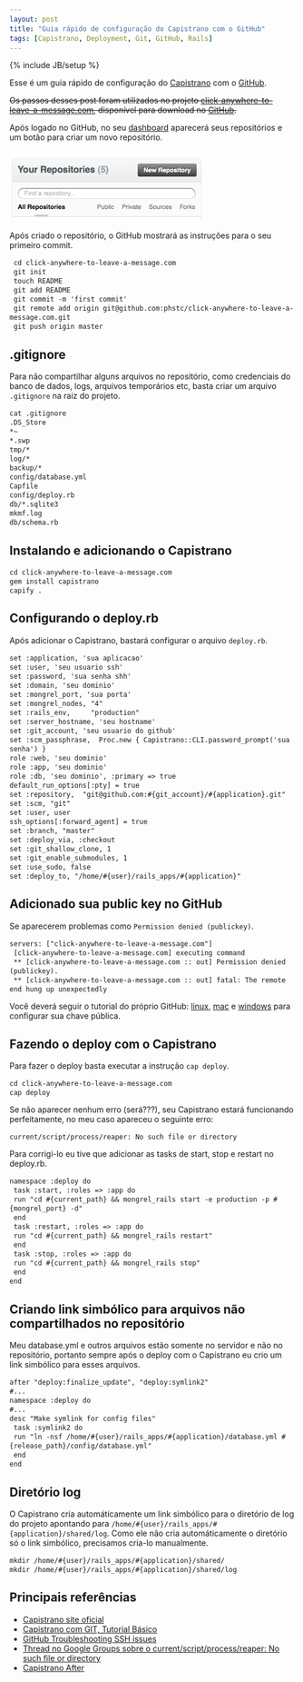 ```yaml
--- 
layout: post
title: "Guia rápido de configuração do Capistrano com o GitHub"
tags: [Capistrano, Deployment, Git, GitHub, Rails]
---
```

{% include JB/setup %}

Esse é um guia rápido de configuração do [Capistrano](http://www.capify.org/) com o [GitHub](http://github.com).

<del>Os passos desses post foram utilizados no projeto [click-anywhere-to-leave-a-message.com](http://click-anywhere-to-leave-a-message.com), disponível para download no [GitHub](http://github.com/phstc/click-anywhere-to-leave-a-message.com).</del>


Após logado no GitHub, no seu [dashboard](https://github.com) aparecerá seus repositórios e um botão para criar um novo repositório.

![GitHub - Your Repositories - New Repository](/assets/images/posts/github-your-repositories-new-repository.png)

Após criado o repositório, o GitHub mostrará as instruções para o seu primeiro commit.

     cd click-anywhere-to-leave-a-message.com
     git init
     touch README
     git add README
     git commit -m 'first commit'
     git remote add origin git@github.com:phstc/click-anywhere-to-leave-a-message.com.git
     git push origin master

## .gitignore

Para não compartilhar alguns arquivos no repositório, como credenciais do banco de dados, logs, arquivos temporários etc, basta criar um arquivo `.gitignore` na raiz do projeto.

    cat .gitignore
    .DS_Store
    *~
    *.swp
    tmp/*
    log/*
    backup/*
    config/database.yml
    Capfile
    config/deploy.rb
    db/*.sqlite3
    mkmf.log
    db/schema.rb

## Instalando e adicionando o Capistrano

    cd click-anywhere-to-leave-a-message.com
    gem install capistrano
    capify .

## Configurando o deploy.rb

Após adicionar o Capistrano, bastará configurar o arquivo `deploy.rb`.

    set :application, 'sua aplicacao'
    set :user, 'seu usuario ssh'
    set :password, 'sua senha shh'
    set :domain, 'seu dominio'
    set :mongrel_port, 'sua porta'
    set :mongrel_nodes, "4"
    set :rails_env,     "production"
    set :server_hostname, 'seu hostname'
    set :git_account, 'seu usuario do github'
    set :scm_passphrase,  Proc.new { Capistrano::CLI.password_prompt('sua senha') }
    role :web, 'seu dominio'
    role :app, 'seu dominio'
    role :db, 'seu dominio', :primary => true
    default_run_options[:pty] = true
    set :repository,  "git@github.com:#{git_account}/#{application}.git"
    set :scm, "git"
    set :user, user
    ssh_options[:forward_agent] = true
    set :branch, "master"
    set :deploy_via, :checkout
    set :git_shallow_clone, 1
    set :git_enable_submodules, 1
    set :use_sudo, false
    set :deploy_to, "/home/#{user}/rails_apps/#{application}"

## Adicionado sua public key no GitHub

Se aparecerem problemas como `Permission denied (publickey)`.

    servers: ["click-anywhere-to-leave-a-message.com"]
     [click-anywhere-to-leave-a-message.com] executing command
     ** [click-anywhere-to-leave-a-message.com :: out] Permission denied (publickey).
     ** [click-anywhere-to-leave-a-message.com :: out] fatal: The remote end hung up unexpectedly

Você deverá seguir o tutorial do próprio GitHub: [linux](http://help.github.com/linux-key-setup/), [mac](http://help.github.com/mac-key-setup/) e [windows](http://help.github.com/msysgit-key-setup/) para configurar sua chave pública.

## Fazendo o deploy com o Capistrano

Para fazer o deploy basta executar a instrução `cap deploy`.

    cd click-anywhere-to-leave-a-message.com
    cap deploy

Se não aparecer nenhum erro (será???), seu Capistrano estará funcionando perfeitamente, no meu caso apareceu o seguinte erro:

    current/script/process/reaper: No such file or directory

Para corrigi-lo eu tive que adicionar as tasks de start, stop e restart no deploy.rb.

    namespace :deploy do
     task :start, :roles => :app do
     run "cd #{current_path} && mongrel_rails start -e production -p #{mongrel_port} -d"
     end
     task :restart, :roles => :app do
     run "cd #{current_path} && mongrel_rails restart"
     end
     task :stop, :roles => :app do
     run "cd #{current_path} && mongrel_rails stop"
     end
    end

## Criando link simbólico para arquivos não compartilhados no repositório

Meu database.yml e outros arquivos estão somente no servidor e não no repositório, portanto sempre após o deploy com o Capistrano eu crio um link simbólico para esses arquivos.

    after "deploy:finalize_update", "deploy:symlink2"
    #...
    namespace :deploy do
    #...
    desc "Make symlink for config files"
     task :symlink2 do
     run "ln -nsf /home/#{user}/rails_apps/#{application}/database.yml #{release_path}/config/database.yml"
     end
    end

## Diretório log

O Capistrano cria automáticamente um link simbólico para o diretório de log do projeto apontando para `/home/#{user}/rails_apps/#{application}/shared/log`. Como ele não cria automáticamente o diretório só o link simbólico, precisamos cria-lo manualmente.

    mkdir /home/#{user}/rails_apps/#{application}/shared/
    mkdir /home/#{user}/rails_apps/#{application}/shared/log

## Principais referências

* [Capistrano site oficial](http://www.capify.org)
* [Capistrano com GIT, Tutorial Básico](http://blog.areacriacoes.com.br/2008/6/25/capistrano-com-git-tutorial-b-sico)
* [GitHub Troubleshooting SSH issues](http://help.github.com/troubleshooting-ssh/)
* [Thread no Google Groups sobre o current/script/process/reaper: No such file or directory](http://groups.google.com/group/capistrano/browse_thread/thread/158118e51477a4f9)
* [Capistrano After](http://www.capify.org/index.php/After#See_Also)
